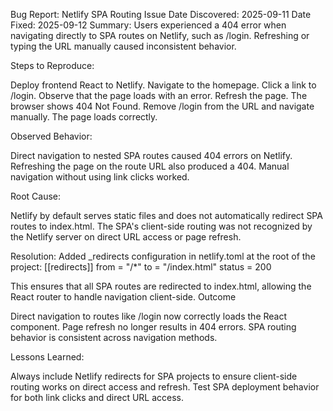 Bug Report: Netlify SPA Routing Issue
Date Discovered: 2025-09-11
Date Fixed: 2025-09-12
Summary:
Users experienced a 404 error when navigating directly to SPA routes on Netlify, such as /login. Refreshing or typing the URL manually caused inconsistent behavior.


Steps to Reproduce:

Deploy frontend React to Netlify.
Navigate to the homepage.
Click a link to /login.
Observe that the page loads with an error.
Refresh the page.
The browser shows 404 Not Found.
Remove /login from the URL and navigate manually.
The page loads correctly.

Observed Behavior:

Direct navigation to nested SPA routes caused 404 errors on Netlify.
Refreshing the page on the route URL also produced a 404.
Manual navigation without using link clicks worked.

Root Cause:

Netlify by default serves static files and does not automatically redirect SPA routes to index.html.
The SPA's client-side routing was not recognized by the Netlify server on direct URL access or page refresh.

Resolution:
Added _redirects configuration in netlify.toml at the root of the project:
[[redirects]]
  from = "/*"
  to = "/index.html"
  status = 200

This ensures that all SPA routes are redirected to index.html, allowing the React router to handle navigation client-side.
Outcome

Direct navigation to routes like /login now correctly loads the React component.
Page refresh no longer results in 404 errors.
SPA routing behavior is consistent across navigation methods.

Lessons Learned:

Always include Netlify redirects for SPA projects to ensure client-side routing works on direct access and refresh.
Test SPA deployment behavior for both link clicks and direct URL access.

